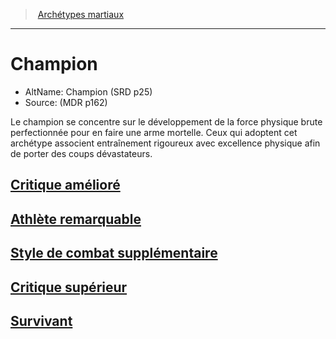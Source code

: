 ﻿---
!SubClassItem
Name: Champion
Source: (MDR p162)
AltName: Champion (SRD p25)
ParentClassId: hd_fighter.md
Id: fighter_champion_hd.md#champion
RootId: fighter_champion_hd.md
ParentLink: fighter_hd.md#archétypes-martiaux
ParentName: Archétypes martiaux
NameLevel: 1
Attributes: {}
AttributesDictionary: >+
  {}

---
>  [Archétypes martiaux](hd_fighter_archetypes_martiaux.md)

---


# Champion

- AltName: Champion (SRD p25)
- Source: (MDR p162)

Le champion se concentre sur le développement de la force physique brute perfectionnée pour en faire une arme mortelle. Ceux qui adoptent cet archétype associent entraînement rigoureux avec excellence physique afin de porter des coups dévastateurs.



## [Critique amélioré](hd_fighter_champion_critique_ameliore.md)



## [Athlète remarquable](hd_fighter_champion_athlete_remarquable.md)



## [Style de combat supplémentaire](hd_fighter_champion_style_de_combat_supplementaire.md)



## [Critique supérieur](hd_fighter_champion_critique_superieur.md)



## [Survivant](hd_fighter_champion_survivant.md)

